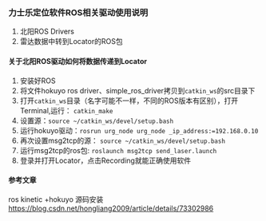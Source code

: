 ### 力士乐定位软件ROS相关驱动使用说明

1. 北阳ROS Drivers
2.  雷达数据中转到Locator的ROS包

#### 关于北阳ROS驱动如何将数据传递到Locator
1. 安装好ROS
2. 将文件hokuyo ros driver、simple_ros_driver拷贝到`catkin_ws`的src目录下
3. 打开`catkin_ws`目录（名字可能不一样，不同的ROS版本有区别），打开Terminal,运行： `catkin_make`
4. 设置源：`source ~/catkin_ws/devel/setup.bash`
5. 运行hokuyo驱动：`rosrun urg_node urg_node _ip_address:=192.168.0.10`
6. 再次设置msg2tcp的源： `source ~/catkin_ws/devel/setup.bash`
7. 运行msg2tcp的ros包: `roslaunch msg2tcp send_laser.launch`
8. 登录并打开Locator，点击Recording就能正确使用软件


#### 参考文章
ros kinetic +hokuyo 源码安装 https://blog.csdn.net/hongliang2009/article/details/73302986
